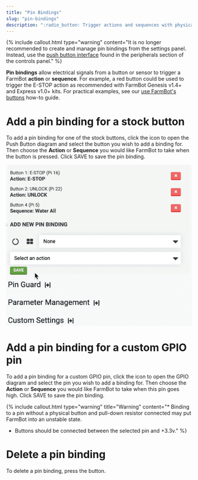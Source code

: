 ```yaml
---
title: "Pin Bindings"
slug: "pin-bindings"
description: ":radio_button: Trigger actions and sequences with physical buttons or additional sensors.\n[Open these settings in the app](https://my.farm.bot/app/designer/settings?highlight=pin_bindings)"
---
```


{%
include callout.html
type="warning"
content="It is no longer recommended to create and manage pin bindings from the settings panel. Instead, use the [push button interface](../../app/controls/peripherals.md#push-buttons) found in the peripherals section of the controls panel."
%}

**Pin bindings** allow electrical signals from a button or sensor to trigger a FarmBot **action** or **sequence**. For example, a red button could be used to trigger the <span class="fb-button fb-red">E-STOP</span> action as recommended with FarmBot Genesis v1.4+ and Express v1.0+ kits. For practical examples, see our [use FarmBot's buttons](../../docs/how-to-guides/use-farmbots-buttons.md) how-to guide.

# Add a pin binding for a stock button

To add a pin binding for one of the stock buttons, click the <span class="fa fa-circle-o-notch"></span> icon to open the Push Button diagram and select the button you wish to add a binding for. Then choose the **Action** or **Sequence** you would like FarmBot to take when the button is pressed. Click <span class="fb-button fb-green">SAVE</span> to save the pin binding.

![add stock pin binding](_images/pin_binding.gif)

# Add a pin binding for a custom GPIO pin

To add a pin binding for a custom GPIO pin, click the <span class="fa fa-th-large"></span> icon to open the GPIO diagram and select the pin you wish to add a binding for. Then choose the **Action** or **Sequence** you would like FarmBot to take when this pin goes high. Click <span class="fb-button fb-green">SAVE</span> to save the pin binding.

{%
include callout.html
type="warning"
title="Warning"
content="* Binding to a pin without a physical button and pull-down resistor connected may put FarmBot into an unstable state.
* Buttons should be connected between the selected pin and +3.3v."
%}

# Delete a pin binding

To delete a pin binding, press the <span class="fb-button fb-red"><i class='fa fa-times'></i></span> button.
